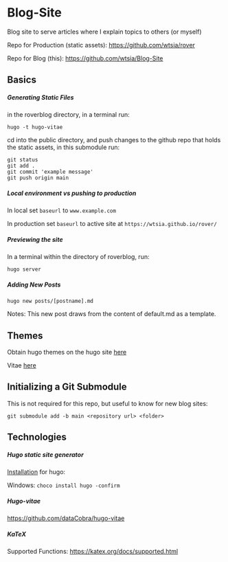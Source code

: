 # Blog-Site
Blog site to serve articles where I explain topics to others (or myself)

Repo for Production (static assets):
https://github.com/wtsia/rover

Repo for Blog (this):
https://github.com/wtsia/Blog-Site

## Basics
##### Generating Static Files
in the roverblog directory, in a terminal run:

`hugo -t hugo-vitae`

cd into the public directory, and push changes to the github repo that holds the static assets, in this submodule run:

```
git status
git add .
git commit 'example message'
git push origin main
```
##### Local environment vs pushing to production
In local set `baseurl` to `www.example.com`

In production set `baseurl` to active site at `https://wtsia.github.io/rover/`

##### Previewing the site 
In a terminal within the directory of roverblog, run:

`hugo server`

##### Adding New Posts
`hugo new posts/[postname].md`

Notes: This new post draws from the content of default.md as a template.

## Themes
Obtain hugo themes on the hugo site [here](https://themes.gohugo.io/)

Vitae [here](https://themes.gohugo.io/themes/hugo-vitae/)

## Initializing a Git Submodule
This is not required for this repo, but useful to know for new blog sites:

``
git submodule add -b main <repository url> <folder>
``

## Technologies
##### Hugo static site generator

[Installation](https://gohugo.io/getting-started/installing/) for hugo:

Windows:
`choco install hugo -confirm`

##### Hugo-vitae
https://github.com/dataCobra/hugo-vitae

##### KaTeX
Supported Functions: https://katex.org/docs/supported.html